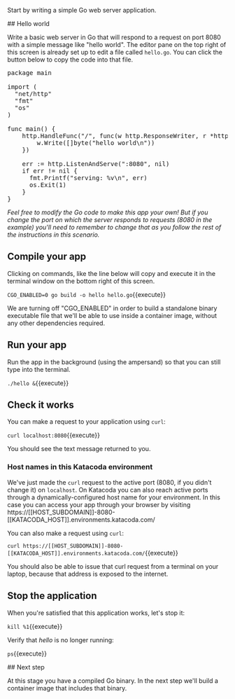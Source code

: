 Start by writing a simple Go web server application. 

## Hello world

Write a basic web server in Go that will respond to a request on port 8080 with a simple message like "hello world". The editor pane on the top right of this screen is already set up to edit a file called `hello.go`. You can click the button below to copy the code into that file. 

<pre class="file" data-filename="hello.go" data-target="replace">
package main

import (
  "net/http"
  "fmt"
  "os"
)

func main() {
	http.HandleFunc("/", func(w http.ResponseWriter, r *http.Request) {
		w.Write([]byte("hello world\n"))
	})

	err := http.ListenAndServe(":8080", nil)
	if err != nil {
	  fmt.Printf("serving: %v\n", err)
	  os.Exit(1)
	}
}
</pre>

*Feel free to modify the Go code to make this app your own! But if you change the port on which the server responds to requests (8080 in the example) you'll need to remember to change that as you follow the rest of the instructions in this scenario.*

## Compile your app

Clicking on commands, like the line below will copy and execute it in the terminal window on the bottom right of this screen.

`CGO_ENABLED=0 go build -o hello hello.go`{{execute}}

We are turning off "CGO_ENABLED" in order to build a standalone binary executable file that we'll be able to use inside a container image, without any other dependencies required.

## Run your app

Run the app in the background (using the ampersand) so that you can still type into the terminal.

`./hello &`{{execute}}

## Check it works

You can make a request to your application using `curl`:

`curl localhost:8080`{{execute}}

You should see the text message returned to you.

### Host names in this Katacoda environment

We've just made the `curl` request to the active port (8080, if you didn't change it) on `localhost`. On Katacoda you can also reach active ports through a dynamically-configured host name for your environment. In this case you can access your app through your browser by visiting https://[[HOST_SUBDOMAIN]]-8080-[[KATACODA_HOST]].environments.katacoda.com/

You can also make a request using `curl`:

`curl https://[[HOST_SUBDOMAIN]]-8080-[[KATACODA_HOST]].environments.katacoda.com/`{{execute}}

You should also be able to issue that curl request from a terminal on your laptop, because that address is exposed to the internet.

## Stop the application

When you're satisfied that this application works, let's stop it:

`kill %1`{{execute}}

Verify that *hello* is no longer running:

`ps`{{execute}}

## Next step

At this stage you have a compiled Go binary. In the next step we'll build a container image that includes that binary.
